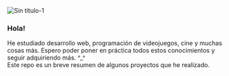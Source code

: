 ![Sin título-1](https://user-images.githubusercontent.com/113515859/209331466-74e347b9-b7e2-4f58-9760-c2d046e53e42.png)

### Hola!
He estudiado desarrollo web, programación de videojuegos, cine y muchas cosas más. Espero poder poner en práctica todos estos conocimientos y seguir adquiriendo más. ^_^ <br>
Este repo es un breve resumen de algunos proyectos que he realizado.

